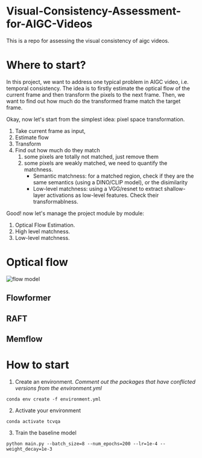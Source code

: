 # Visual-Consistency-Assessment-for-AIGC-Videos
This is a repo for assessing the visual consistency of aigc videos.

# Where to start?
In this project, we want to address one typical problem in AIGC video, i.e. temporal consistency.
The idea is to firstly estimate the optical flow of the current frame and then transform the pixels to the next frame. Then, we want to find out how much do the transformed frame match the target frame.

Okay, now let's start from the simplest idea: pixel space transformation.
1. Take current frame as input,
2. Estimate flow
3. Transform
4. Find out how much do they match
    1. some pixels are totally not matched, just remove them
    2. some pixels are weakly matched, we need to quantify the matchness.
        - Semantic matchness: for a matched region, check if they are the same semantics (using a DINO/CLIP model), or the disimilarity
        - Low-level matchness: using a VGG/resnet to extract shallow-layer activations as low-level features. Check their transformablness.

Good! now let's manage the project module by module:
1. Optical Flow Estimation.
2. High level matchness.
3. Low-level matchness.  

# Optical flow
![flow model](https://cdn-uploads.huggingface.co/production/uploads/661f4653702ad39754d94ac0/S47EG-3TZRYgpzcjwfvzF.png)

## Flowformer
## RAFT
## Memflow

# How to start
1. Create an environment. *Comment out the packages that have conflicted versions from the environment.yml*

`conda env create -f environment.yml`

2. Activate your environment

`conda activate tcvqa`

3. Train the baseline model

`python main.py --batch_size=8 --num_epochs=200 --lr=1e-4 --weight_decay=1e-3`


